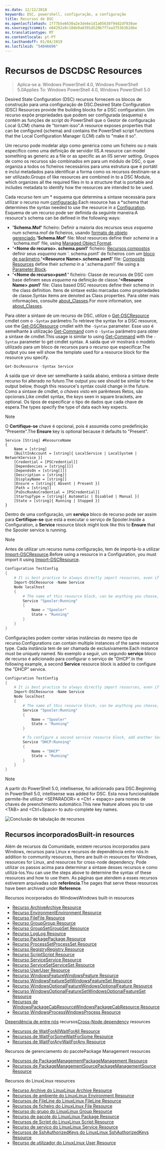 ```yaml
---
ms.date: 12/12/2018
keywords: DSC, powershell, configuração, a configuração
title: Recursos de DSC
ms.openlocfilehash: 1f77b5e6630a2e3de6e1d1a05638f94d2df039ae
ms.sourcegitcommit: e04292a9c10de9a8391d529b7f7aa3753b362dbe
ms.translationtype: MT
ms.contentlocale: pt-PT
ms.lasthandoff: 01/04/2019
ms.locfileid: "54046696"
---
```

# <a name="dsc-resources"></a><span data-ttu-id="60185-103">Recursos de DSC</span><span class="sxs-lookup"><span data-stu-id="60185-103">DSC Resources</span></span>

><span data-ttu-id="60185-104">Aplica-se a: Windows PowerShell 4.0, Windows PowerShell 5.0</span><span class="sxs-lookup"><span data-stu-id="60185-104">Applies To: Windows PowerShell 4.0, Windows PowerShell 5.0</span></span>

<span data-ttu-id="60185-105">Desired State Configuration (DSC) recursos fornecem os blocos de construção para uma configuração de DSC.</span><span class="sxs-lookup"><span data-stu-id="60185-105">Desired State Configuration (DSC) Resources provide the building blocks for a DSC configuration.</span></span> <span data-ttu-id="60185-106">Um recurso expõe propriedades que podem ser configurada (esquema) e contém as funções de script do PowerShell que o Gestor de configuração Local (LCM) chama de "tornam isso".</span><span class="sxs-lookup"><span data-stu-id="60185-106">A resource exposes properties that can be configured (schema) and contains the PowerShell script functions that the Local Configuration Manager (LCM) calls to "make it so".</span></span>

<span data-ttu-id="60185-107">Um recurso pode modelar algo como genérica como um ficheiro ou o mais específico como uma definição de servidor IIS.</span><span class="sxs-lookup"><span data-stu-id="60185-107">A resource can model something as generic as a file or as specific as an IIS server setting.</span></span>  <span data-ttu-id="60185-108">Grupos de como os recursos são combinados em para um módulo de DSC, o que organiza a todos os ficheiros necessários para uma estrutura que é portátil e inclui metadados para identificar a forma como os recursos destinam-se a ser utilizado.</span><span class="sxs-lookup"><span data-stu-id="60185-108">Groups of like resources are combined in to a DSC Module, which organizes all the required files in to a structure that is portable and includes metadata to identify how the resources are intended to be used.</span></span>

<span data-ttu-id="60185-109">Cada recurso tem um \* esquema que determina a sintaxe necessária para utilizar o recurso num [configuração](../configurations/configurations.md).</span><span class="sxs-lookup"><span data-stu-id="60185-109">Each resource has a \*schema that determines the syntax needed to use the resource in a [Configuration](../configurations/configurations.md).</span></span> <span data-ttu-id="60185-110">Esquema de um recurso pode ser definida da seguinte maneira:</span><span class="sxs-lookup"><span data-stu-id="60185-110">A resource's schema can be defined in the following ways:</span></span>

- <span data-ttu-id="60185-111">**'Schema.Mof'** ficheiro: Definir a maioria dos recursos seus *esquema* num schema.mof de ficheiros, usando [formato de objeto gerenciado](/windows/desktop/wmisdk/managed-object-format--mof-).</span><span class="sxs-lookup"><span data-stu-id="60185-111">**'Schema.Mof'** file: Most resources define their *schema* in a 'schema.mof' file, using [Managed Object Format](/windows/desktop/wmisdk/managed-object-format--mof-).</span></span>
- <span data-ttu-id="60185-112">**'\<Nome do recurso\>. schema.psm1'** ficheiro: [Recursos compostos](../configurations/compositeConfigs.md) definir seus *esquema* num '<ResourceName>. schema.psm1' de ficheiros com um [bloco de parâmetro](/powershell/module/microsoft.powershell.core/about/about_functions?view=powershell-6#functions-with-parameters).</span><span class="sxs-lookup"><span data-stu-id="60185-112">**'\<Resource Name\>.schema.psm1'** file: [Composite Resources](../configurations/compositeConfigs.md) define their *schema* in a '<ResourceName>.schema.psm1' file using a [Parameter Block](/powershell/module/microsoft.powershell.core/about/about_functions?view=powershell-6#functions-with-parameters).</span></span>
- <span data-ttu-id="60185-113">**'\<Nome do recurso\>psm1 '** ficheiro: Classe de recursos de DSC com base definem seus *esquema* na definição de classe.</span><span class="sxs-lookup"><span data-stu-id="60185-113">**'\<Resource Name\>.psm1'** file: Class based DSC resources define their *schema* in the class definition.</span></span> <span data-ttu-id="60185-114">Itens de sintaxe estão marcadas como propriedades de classe.</span><span class="sxs-lookup"><span data-stu-id="60185-114">Syntax items are denoted as Class properties.</span></span> <span data-ttu-id="60185-115">Para obter mais informações, consulte [about_Classes](/powershell/module/psdesiredstateconfiguration/about/about_classes_and_dsc).</span><span class="sxs-lookup"><span data-stu-id="60185-115">For more information, see [about_Classes](/powershell/module/psdesiredstateconfiguration/about/about_classes_and_dsc).</span></span>

<span data-ttu-id="60185-116">Para obter a sintaxe de um recurso de DSC, utilize o [Get-DSCResource](/powershell/module/PSDesiredStateConfiguration/Get-DscResource) cmdlet com o `-Syntax` parâmetro.</span><span class="sxs-lookup"><span data-stu-id="60185-116">To retrieve the syntax for a DSC resource, use the [Get-DSCResource](/powershell/module/PSDesiredStateConfiguration/Get-DscResource) cmdlet with the `-Syntax` parameter.</span></span> <span data-ttu-id="60185-117">Esse uso é semelhante à utilização [Get-Command](/powershell/module/microsoft.powershell.core/get-command) com o `-Syntax` parâmetro para obter a sintaxe de cmdlet.</span><span class="sxs-lookup"><span data-stu-id="60185-117">This usage is similar to using [Get-Command](/powershell/module/microsoft.powershell.core/get-command) with the `-Syntax` parameter to get cmdlet syntax.</span></span> <span data-ttu-id="60185-118">A saída que vir mostrará o modelo utilizado para um bloco de recursos para o recurso que especificar.</span><span class="sxs-lookup"><span data-stu-id="60185-118">The output you see will show the template used for a resource block for the resource you specify.</span></span>

```powershell
Get-DscResource -Syntax Service
```

<span data-ttu-id="60185-119">A saída que vir deve ser semelhante à saída abaixo, embora a sintaxe deste recurso foi alterado no futuro.</span><span class="sxs-lookup"><span data-stu-id="60185-119">The output you see should be similar to the output below, though this resource's syntax could change in the future.</span></span> <span data-ttu-id="60185-120">Como a sintaxe de cmdlet, o *chaves* visto em parênteses Retos, são opcionais.</span><span class="sxs-lookup"><span data-stu-id="60185-120">Like cmdlet syntax, the *keys* seen in square brackets, are optional.</span></span> <span data-ttu-id="60185-121">Os tipos de especificar o tipo de dados que cada chave de espera.</span><span class="sxs-lookup"><span data-stu-id="60185-121">The types specify the type of data each key expects.</span></span>

> [!NOTE]
> <span data-ttu-id="60185-122">O **Certifique-se** chave é opcional, pois é assumida como predefinição "Presente".</span><span class="sxs-lookup"><span data-stu-id="60185-122">The **Ensure** key is optional because it defaults to "Present".</span></span>

```output
Service [String] #ResourceName
{
    Name = [string]
    [BuiltInAccount = [string]{ LocalService | LocalSystem | NetworkService }]
    [Credential = [PSCredential]]
    [Dependencies = [string[]]]
    [DependsOn = [string[]]]
    [Description = [string]]
    [DisplayName = [string]]
    [Ensure = [string]{ Absent | Present }]
    [Path = [string]]
    [PsDscRunAsCredential = [PSCredential]]
    [StartupType = [string]{ Automatic | Disabled | Manual }]
    [State = [string]{ Running | Stopped }]
}
```

<span data-ttu-id="60185-123">Dentro de uma configuração, um **serviço** bloco de recurso pode ser assim para **Certifique-se** que está a executar o serviço de Spooler.</span><span class="sxs-lookup"><span data-stu-id="60185-123">Inside a Configuration, a **Service** resource block might look like this to **Ensure** that the Spooler service is running.</span></span>

> [!NOTE]
> <span data-ttu-id="60185-124">Antes de utilizar um recurso numa configuração, tem de importá-lo a utilizar [Import-DSCResource](../configurations/import-dscresource.md).</span><span class="sxs-lookup"><span data-stu-id="60185-124">Before using a resource in a Configuration, you must import it using [Import-DSCResource](../configurations/import-dscresource.md).</span></span>

```powershell
Configuration TestConfig
{
    # It is best practice to always directly import resources, even if the resource is a built-in resource.
    Import-DSCResource -Name Service
    Node localhost
    {
        # The name of this resource block, can be anything you choose, as long as it is of type [String] as indicated by the schema.
        Service "Spooler:Running"
        {
            Name = "Spooler"
            State = "Running"
        }
    }
}
```

<span data-ttu-id="60185-125">Configurações podem conter várias instâncias do mesmo tipo de recurso.</span><span class="sxs-lookup"><span data-stu-id="60185-125">Configurations can contain multiple instances of the same resource type.</span></span> <span data-ttu-id="60185-126">Cada instância tem de ser chamada de exclusivamente.</span><span class="sxs-lookup"><span data-stu-id="60185-126">Each instance must be uniquely named.</span></span> <span data-ttu-id="60185-127">No exemplo a seguir, um segundo **serviço** bloco de recurso é adicionado para configurar o serviço de "DHCP".</span><span class="sxs-lookup"><span data-stu-id="60185-127">In the following example, a second **Service** resource block is added to configure the "DHCP" service.</span></span>

```powershell
Configuration TestConfig
{
    # It is best practice to always directly import resources, even if the resource is a built-in resource.
    Import-DSCResource -Name Service
    Node localhost
    {
        # The name of this resource block, can be anything you choose, as long as it is of type [String] as indicated by the schema.
        Service "Spooler:Running"
        {
            Name = "Spooler"
            State = "Running"
        }

        # To configure a second service resource block, add another Service resource block and use a unique name.
        Service "DHCP:Running"
        {
            Name = "DHCP"
            State = "Running"
        }
    }
}
```

> [!NOTE]
> <span data-ttu-id="60185-128">A partir do PowerShell 5.0, intellisense, foi adicionado para DSC.</span><span class="sxs-lookup"><span data-stu-id="60185-128">Beginning in PowerShell 5.0, intellisense was added for DSC.</span></span> <span data-ttu-id="60185-129">Esta nova funcionalidade permite-lhe utilizar \<SEPARADOR\> e \<Ctrl + espaço\> para nomes de chaves de preenchimento automático.</span><span class="sxs-lookup"><span data-stu-id="60185-129">This new feature allows you to use \<TAB\> and \<Ctrl+Space\> to auto-complete key names.</span></span>

![Conclusão de tabulação de recursos](../media/resource-tabcompletion.png)

## <a name="built-in-resources"></a><span data-ttu-id="60185-131">Recursos incorporados</span><span class="sxs-lookup"><span data-stu-id="60185-131">Built-in resources</span></span>

<span data-ttu-id="60185-132">Além de recursos da Comunidade, existem recursos incorporados para Windows, recursos para Linux e recursos de dependência entre nós.</span><span class="sxs-lookup"><span data-stu-id="60185-132">In addition to community resources, there are built-in resources for Windows, resources for Linux, and resources for cross-node dependency.</span></span> <span data-ttu-id="60185-133">Pode utilizar os passos acima para determinar a sintaxe desses recursos e como utilizá-los.</span><span class="sxs-lookup"><span data-stu-id="60185-133">You can use the steps above to determine the syntax of these resources and how to use them.</span></span> <span data-ttu-id="60185-134">As páginas que atendem a esses recursos estiverem arquivadas sob **referência**.</span><span class="sxs-lookup"><span data-stu-id="60185-134">The pages that serve these resources have been archived under **Reference**.</span></span>

<span data-ttu-id="60185-135">Recursos incorporados do Windows</span><span class="sxs-lookup"><span data-stu-id="60185-135">Windows built-in resources</span></span>

* [<span data-ttu-id="60185-136">Recurso Archive</span><span class="sxs-lookup"><span data-stu-id="60185-136">Archive Resource</span></span>](../reference/resources/windows/archiveResource.md)
* [<span data-ttu-id="60185-137">Recurso Environment</span><span class="sxs-lookup"><span data-stu-id="60185-137">Environment Resource</span></span>](../reference/resources/windows/environmentResource.md)
* [<span data-ttu-id="60185-138">Recurso File</span><span class="sxs-lookup"><span data-stu-id="60185-138">File Resource</span></span>](../reference/resources/windows/fileResource.md)
* [<span data-ttu-id="60185-139">Recurso Group</span><span class="sxs-lookup"><span data-stu-id="60185-139">Group Resource</span></span>](../reference/resources/windows/groupResource.md)
* [<span data-ttu-id="60185-140">Recurso GroupSet</span><span class="sxs-lookup"><span data-stu-id="60185-140">GroupSet Resource</span></span>](../reference/resources/windows/groupSetResource.md)
* [<span data-ttu-id="60185-141">Recurso Log</span><span class="sxs-lookup"><span data-stu-id="60185-141">Log Resource</span></span>](../reference/resources/windows/logResource.md)
* [<span data-ttu-id="60185-142">Recurso Package</span><span class="sxs-lookup"><span data-stu-id="60185-142">Package Resource</span></span>](../reference/resources/windows/packageResource.md)
* [<span data-ttu-id="60185-143">Recurso ProcessSet</span><span class="sxs-lookup"><span data-stu-id="60185-143">ProcessSet Resource</span></span>](../reference/resources/windows/ProcessSetResource.md)
* [<span data-ttu-id="60185-144">Recurso Registry</span><span class="sxs-lookup"><span data-stu-id="60185-144">Registry Resource</span></span>](../reference/resources/windows/registryResource.md)
* [<span data-ttu-id="60185-145">Recurso Script</span><span class="sxs-lookup"><span data-stu-id="60185-145">Script Resource</span></span>](../reference/resources/windows/scriptResource.md)
* [<span data-ttu-id="60185-146">Recurso Service</span><span class="sxs-lookup"><span data-stu-id="60185-146">Service Resource</span></span>](../reference/resources/windows/serviceResource.md)
* [<span data-ttu-id="60185-147">Recurso ServiceSet</span><span class="sxs-lookup"><span data-stu-id="60185-147">ServiceSet Resource</span></span>](../reference/resources/windows/serviceSetResource.md)
* [<span data-ttu-id="60185-148">Recurso User</span><span class="sxs-lookup"><span data-stu-id="60185-148">User Resource</span></span>](../reference/resources/windows/userResource.md)
* [<span data-ttu-id="60185-149">Recurso WindowsFeature</span><span class="sxs-lookup"><span data-stu-id="60185-149">WindowsFeature Resource</span></span>](../reference/resources/windows/windowsFeatureResource.md)
* [<span data-ttu-id="60185-150">Recurso WindowsFeatureSet</span><span class="sxs-lookup"><span data-stu-id="60185-150">WindowsFeatureSet Resource</span></span>](../reference/resources/windows/windowsFeatureSetResource.md)
* [<span data-ttu-id="60185-151">Recurso WindowsOptionalFeature</span><span class="sxs-lookup"><span data-stu-id="60185-151">WindowsOptionalFeature Resource</span></span>](../reference/resources/windows/windowsOptionalFeatureResource.md)
* [<span data-ttu-id="60185-152">Recurso WindowsOptionalFeatureSet</span><span class="sxs-lookup"><span data-stu-id="60185-152">WindowsOptionalFeatureSet Resource</span></span>](../reference/resources/windows/windowsOptionalFeatureSetResource.md)
* [<span data-ttu-id="60185-153">Recursos de WindowsPackageCabResource</span><span class="sxs-lookup"><span data-stu-id="60185-153">WindowsPackageCabResource Resource</span></span>](../reference/resources/windows/windowsPackageCabResource.md)
* [<span data-ttu-id="60185-154">Recurso WindowsProcess</span><span class="sxs-lookup"><span data-stu-id="60185-154">WindowsProcess Resource</span></span>](../reference/resources/windows/windowsProcessResource.md)

<span data-ttu-id="60185-155">[Dependência de entre nós](../configurations/crossNodeDependencies.md) recursos</span><span class="sxs-lookup"><span data-stu-id="60185-155">[Cross-Node dependency](../configurations/crossNodeDependencies.md) resources</span></span>

* [<span data-ttu-id="60185-156">Recursos de WaitForAll</span><span class="sxs-lookup"><span data-stu-id="60185-156">WaitForAll Resource</span></span>](../reference/resources/windows/waitForAllResource.md)
* [<span data-ttu-id="60185-157">Recursos de WaitForSome</span><span class="sxs-lookup"><span data-stu-id="60185-157">WaitForSome Resource</span></span>](../reference/resources/windows/waitForSomeResource.md)
* [<span data-ttu-id="60185-158">Recursos de WaitForAny</span><span class="sxs-lookup"><span data-stu-id="60185-158">WaitForAny Resource</span></span>](../reference/resources/windows/waitForAnyResource.md)

<span data-ttu-id="60185-159">Recursos de gerenciamento do pacote</span><span class="sxs-lookup"><span data-stu-id="60185-159">Package Management resources</span></span>

* [<span data-ttu-id="60185-160">Recursos de PackageManagement</span><span class="sxs-lookup"><span data-stu-id="60185-160">PackageManagement Resource</span></span>](../reference/resources/packagemanagement/PackageManagementDscResource.md)
* [<span data-ttu-id="60185-161">Recursos de PackageManagementSource</span><span class="sxs-lookup"><span data-stu-id="60185-161">PackageManagementSource Resource</span></span>](../reference/resources/packagemanagement/PackageManagementSourceDscResource.md)

<span data-ttu-id="60185-162">Recursos do Linux</span><span class="sxs-lookup"><span data-stu-id="60185-162">Linux resources</span></span>

* [<span data-ttu-id="60185-163">Recurso Archive do Linux</span><span class="sxs-lookup"><span data-stu-id="60185-163">Linux Archive Resource</span></span>](../reference/resources/linux/lnxArchiveResource.md)
* [<span data-ttu-id="60185-164">Recursos de ambiente do Linux</span><span class="sxs-lookup"><span data-stu-id="60185-164">Linux Environment Resource</span></span>](../reference/resources/linux/lnxEnvironmentResource.md)
* [<span data-ttu-id="60185-165">Recursos de FileLine do Linux</span><span class="sxs-lookup"><span data-stu-id="60185-165">Linux FileLine Resource</span></span>](../reference/resources/linux/lnxFileLineResource.md)
* [<span data-ttu-id="60185-166">Recursos de ficheiro do Linux</span><span class="sxs-lookup"><span data-stu-id="60185-166">Linux File Resource</span></span>](../reference/resources/linux/lnxFileResource.md)
* [<span data-ttu-id="60185-167">Recurso do grupo do Linux</span><span class="sxs-lookup"><span data-stu-id="60185-167">Linux Group Resource</span></span>](../reference/resources/linux/lnxGroupResource.md)
* [<span data-ttu-id="60185-168">Recurso de pacote do Linux</span><span class="sxs-lookup"><span data-stu-id="60185-168">Linux Package Resource</span></span>](../reference/resources/linux/lnxPackageResource.md)
* [<span data-ttu-id="60185-169">Recursos de Script do Linux</span><span class="sxs-lookup"><span data-stu-id="60185-169">Linux Script Resource</span></span>](../reference/resources/linux/lnxScriptResource.md)
* [<span data-ttu-id="60185-170">Recurso de serviço do Linux</span><span class="sxs-lookup"><span data-stu-id="60185-170">Linux Service Resource</span></span>](../reference/resources/linux/lnxServiceResource.md)
* [<span data-ttu-id="60185-171">Recursos de SshAuthorizedKeys do Linux</span><span class="sxs-lookup"><span data-stu-id="60185-171">Linux SshAuthorizedKeys Resource</span></span>](../reference/resources/linux/lnxSshAuthorizedKeysResource.md)
* [<span data-ttu-id="60185-172">Recurso de utilizador do Linux</span><span class="sxs-lookup"><span data-stu-id="60185-172">Linux User Resource</span></span>](../reference/resources/linux/lnxUserResource.md)
